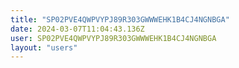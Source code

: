 ```yaml
---
title: "SP02PVE4QWPVYPJ89R303GWWWEHK1B4CJ4NGNBGA"
date: 2024-03-07T11:04:43.136Z
user: SP02PVE4QWPVYPJ89R303GWWWEHK1B4CJ4NGNBGA
layout: "users"
---
```

    